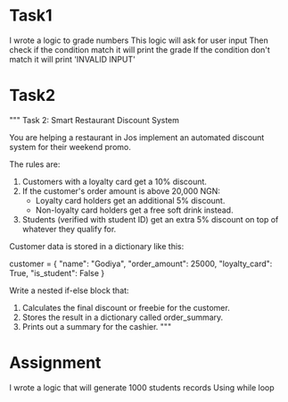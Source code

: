 # Task1

I wrote a logic to grade numbers
This logic will ask for user input 
Then check if the condition match it will print the grade 
If the condition don't match it will print 'INVALID INPUT'


# Task2
"""
Task 2: Smart Restaurant Discount System

You are helping a restaurant in Jos implement an automated discount system for their weekend promo.

The rules are:
1. Customers with a loyalty card get a 10% discount.
2. If the customer's order amount is above 20,000 NGN:
    - Loyalty card holders get an additional 5% discount.
    - Non-loyalty card holders get a free soft drink instead.
3. Students (verified with student ID) get an extra 5% discount on top of whatever they qualify for.

Customer data is stored in a dictionary like this:

customer = {
    "name": "Godiya",
    "order_amount": 25000,
    "loyalty_card": True,
    "is_student": False
}

Write a nested if-else block that:
1. Calculates the final discount or freebie for the customer.
2. Stores the result in a dictionary called order_summary.
3. Prints out a summary for the cashier.
"""


# Assignment

I wrote a logic that will generate 1000 students records
Using while loop
